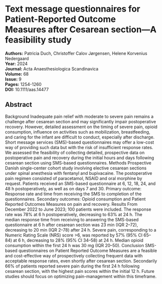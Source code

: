 # Text message questionnaires for Patient-Reported Outcome Measures after Cesarean section—A feasibility study

**Authors:** Patricia Duch, Christoffer Calov Jørgensen, Helene Korvenius Nedergaard  
**Year:** 2024  
**Journal:** Acta Anaesthesiologica Scandinavica  
**Volume:** 68  
**Issue:** 9  
**Pages:** 1254-1260  
**DOI:** 10.1111/aas.14477  

## Abstract
Background Inadequate pain relief with moderate to severe pain remains a challenge after cesarean section and may significantly impair postoperative recovery. However, detailed assessment on the timing of severe pain, opioid consumption, influence on activities such as mobilization, breastfeeding, and caring for the infant are difficult to conduct, especially after discharge. Short message services (SMS)-based questionnaires may offer a low-cost way of providing such data but with the risk of insufficient response rates. We assessed the feasibility of collecting detailed, prospective data on postoperative pain and recovery during the initial hours and days following cesarean section using SMS-based questionnaires. Methods Prospective Danish single-center cohort study involving elective cesarean sections under spinal anesthesia with fentanyl and bupivacaine. The postoperative pain regimen consisted of paracetamol, NSAID and oral morphine by request. Patients received an SMS-based questionnaire at 6, 12, 18, 24, and 48 h postoperatively, as well as on days 7 and 30. Primary outcome: Response rate and time from receiving the SMS to completion of the questionnaires. Secondary outcomes: Opioid consumption and Patient Reported Outcomes Measures on pain and recovery. Results From December 2022 to June 2023; 100 patients were included. The response rate was 78% at 6 h postoperatively, decreasing to 63% at 24 h. The median response time from receiving to answering the SMS-based questionnaire at 6 h after cesarean section was 23 min (IQR 2–72), decreasing to 20 min (IQR 2–78) after 24 h. Severe pain, corresponding to a Numeric Rating Scale (NRS) score >6, was reported by 57% (95% CI 65–84) at 6 h, decreasing to 28% (95% CI 34–58) at 24 h. Median opioid consumption within the first 24 h was 30 mg (IQR 20–50). Conclusion SMS-based questionnaires on Patient Reported Outcome Measures are a feasible and cost-effective way of prospectively collecting frequent data with acceptable response rates, even shortly after cesarean section. Secondarily 66% of patients reported severe pain during the first 24 h following cesarean section, with the highest pain scores within the initial 12 h. Future studies should focus on optimizing pain-management within this timeframe.


